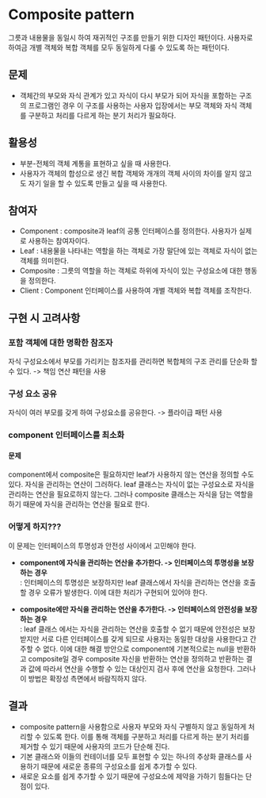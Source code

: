 # Composite pattern
그릇과 내용물을 동일시 하여 재귀적인 구조를 만들기 위한 디자인 패턴이다. 
사용자로 하여금 개별 객체와 복합 객체를 모두 동일하게 다룰 수 있도록 하는 패턴이다.

## 문제 
- 객체간의 부모와 자식 관계가 있고 자식이 다시 부모가 되어 자식을 포함하는 구조의 프로그램인 경우 
이 구조를 사용하는 사용자 입장에서는 부모 객체와 자식 객체를 구분하고 처리를 다르게 하는 분기 처리가 필요하다.

## 활용성 
- 부분-전체의 객체 계통을 표현하고 싶을 때 사용한다.
- 사용자가 객체의 합성으로 생긴 복합 객체와 개개의 객체 사이의 차이를 알지 않고도 자기 일을 할 수 있도록 만들고 싶을 때 사용한다.

## 참여자 
- Component :  composite과 leaf의 공통 인터페이스를 정의한다. 사용자가 실제로 사용하는 참여자이다. 
- Leaf : 내용물을 나타내는 역할을 하는 객체로 가장 말단에 있는 객체로 자식이 없는 객체를 의미한다. 
- Composite : 그릇의 역할을 하는 객체로 하위에 자식이 있는 구성요소에 대한 행동을 정의한다. 
- Client : Component 인터페이스를 사용하여 개별 객체와 복합 객체를 조작한다. 

## 구현 시 고려사항 

### 포함 객체에 대한 명확한 참조자 
자식 구성요소에서 부모를 가리키는 참조자를 관리하면 복합체의 구조 관리를 단순화 할 수 있다. 
-> 책임 연산 패턴을 사용

### 구성 요소 공유 
자식이 여러 부모를 갖게 하여 구성요소를 공유한다. -> 플라이급 패턴 사용
 
### component 인터페이스를 최소화 

#### 문제
component에서 composite은 필요하지만 leaf가 사용하지 않는 연산을 정의할 수도 있다. 
자식을 관리하는 연산이 그러하다. leaf 클래스는 자식이 없는 구성요소로 자식을 관리하는 연산을 필요로하지 않는다. 
그러나 composite 클래스는 자식을 담는 역할을 하기 때문에 자식을 관리하는 연산을 필요로 한다. 

### 어떻게 하지???
이 문제는 인터페이스의 투명성과 안전성 사이에서 고민해야 한다.
- **component에 자식을 관리하는 연산을 추가한다. -> 인터페이스의 투명성을 보장하는 경우**  
: 인터페이스의 투명성은 보장하지만 leaf 클래스에서 자식을 관리하는 연산을 호출할 경우 오류가 발생한다. 
이에 대한 처리가 구현되어 있어야 한다.

- **composite에만 자식을 관리하는 연산을 추가한다. -> 인터페이스의 안전성을 보장하는 경우**   
: leaf 클래스 에서는 자식을 관리하는 연산을 호출할 수 없기 때문에 안전성은 보장 받지만 서로 다른 인터페이스를 갖게 되므로 
사용자는 동일한 대상을 사용한다고 간주할 수 없다. 
이에 대한 해결 방안으로 component에 기본적으로는 null을 반환하고 composite일 경우 composite 자신을 반환하는 연산을 정의하고
반환하는 결과 값에 따라서 연산을 수행할 수 있는 대상인지 검사 후에 연산을 요청한다. 그러나 이 방법은 확장성 측면에서 바람직하지 않다.

## 결과 
- composite pattern을 사용함으로 사용자 부모와 자식 구별하지 않고 동일하게 처리할 수 있도록 한다. 
이를 통해 객체를 구분하고 처리를 다르게 하는 분기 처리를 제거할 수 있기 때문에 사용자의 코드가 단순해 진다. 
- 기본 클래스와 이들의 컨테이너를 모두 표현할 수 있는 하나의 추상화 클래스를 사용하기 때문에 새로운 종류의
구성요소를 쉽게 추가할 수 있다. 
- 새로운 요소를 쉽게 추가할 수 있기 때문에 구성요소에 제약을 가하기 힘들다는 단점이 있다. 
 